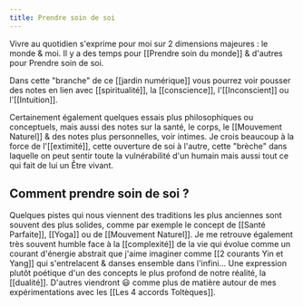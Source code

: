 ```yaml
---
title: Prendre soin de soi
---
```


Vivre au quotidien s'exprime pour moi sur 2 dimensions majeures : le monde & moi. Il y a des temps pour [[Prendre soin du monde]] & d'autres pour Prendre soin de soi.

Dans cette "branche" de ce [[jardin numérique]] vous pourrez voir pousser des notes en lien avec [[spiritualité]], la [[conscience]], l'[[Inconscient]] ou l'[[Intuition]].

Certainement également quelques essais plus philosophiques ou conceptuels, mais aussi des notes sur la santé, le corps, le [[Mouvement Naturel]] & des notes plus personnelles, voir intimes. Je crois beaucoup à la force de l'[[extimité]], cette ouverture de soi à l'autre, cette "brèche" dans laquelle on peut sentir toute la vulnérabilité d'un humain mais aussi tout ce qui fait de lui un Être vivant.

## Comment prendre soin de soi ?
Quelques pistes qui nous viennent des traditions les plus anciennes sont souvent des plus solides, comme par exemple le concept de [[Santé Parfaite]], [[Yoga]] ou de [[Mouvement Naturel]]. 
Je me retrouve également très souvent humble face à la [[complexité]] de la vie qui évolue comme un courant d'énergie abstrait que j'aime imaginer comme [[2 courants Yin et Yang]] qui s'entrelacent & danses ensemble dans l'infini... Une expression plutôt poétique d'un des concepts le plus profond de notre réalité, la [[dualité]].
D'autres viendront 😃 comme plus de matière autour de mes expérimentations avec les [[Les 4 accords Toltèques]].

